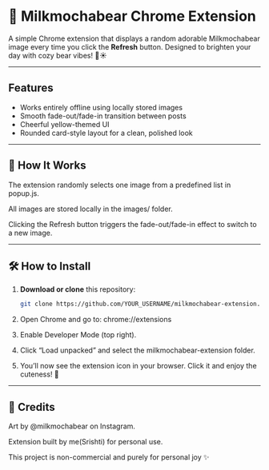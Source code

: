# 💛 Milkmochabear Chrome Extension

A simple Chrome extension that displays a random adorable Milkmochabear image every time you click the **Refresh** button. Designed to brighten your day with cozy bear vibes! 🐻☀️

---

## Features

- Works entirely offline using locally stored images
- Smooth fade-out/fade-in transition between posts
- Cheerful yellow-themed UI
- Rounded card-style layout for a clean, polished look

---

## 📸 How It Works

The extension randomly selects one image from a predefined list in popup.js.

All images are stored locally in the images/ folder.

Clicking the Refresh button triggers the fade-out/fade-in effect to switch to a new image.

---

## 🛠️ How to Install

1. **Download or clone** this repository:
   ```bash
   git clone https://github.com/YOUR_USERNAME/milkmochabear-extension.git
   ```
2. Open Chrome and go to:
   chrome://extensions
3. Enable Developer Mode (top right).

4. Click “Load unpacked” and select the milkmochabear-extension folder.

5. You’ll now see the extension icon in your browser. Click it and enjoy the cuteness! 💛

---

## 🐾 Credits

Art by @milkmochabear on Instagram.

Extension built by me(Srishti) for personal use.

This project is non-commercial and purely for personal joy ✨
